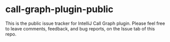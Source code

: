 # call-graph-plugin-public
This is the public issue tracker for IntelliJ Call Graph plugin.
Please feel free to leave comments, feedback, and bug reports, on the Issue tab of this repo.
